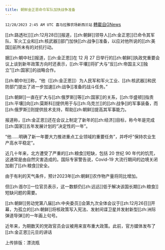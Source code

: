 ```yaml
---
title: 朝鲜金正恩命令军队加快战争准备
---
```

`12/28/2023 2:45 AM UTC 喜马拉雅农场新西兰站` [轉載自GNews](https://gnews.org/articles/2158879)

[[zh:路透社]][[zh:12月28日]]报道，[[zh:朝鲜]]领导人[[zh:金正恩]]已命令其军队、军火工业和[[zh:核武器]]部门加快[[zh:战争]]准备，以应对他所说的[[zh:美国]]前所未有的对抗行动。

据[[zh:朝中社]]报道，[[zh:金正恩]]在 12 月 27 日举行的[[zh:朝鲜]]执政党重要会议上谈到新年政策方向时还表示，[[zh:平壤]]将扩大与“反[[zh:帝国主义]]独立”[[zh:国家]]的战略合作。

[[zh:朝中社]]称，“他（[[zh:金正恩]]）为人民军和军火工业、[[zh:核武器]]和民防部门提出了进一步加速[[zh:战争]]准备的战斗任务。”

[[zh:朝鲜]]一直在扩大与[[zh:俄罗斯]]等[[zh:国家]]的关系，[[zh:华盛顿]]指责[[zh:平壤]]向[[zh:莫斯科]]提供用于与[[zh:乌克兰]]的[[zh:战争]]的军事装备，而[[zh:俄罗斯]]则提供技术支持，帮助[[zh:朝鲜]]提高其军事能力。

报道称，[[zh:金正恩]]还在会议上制定了新年的[[zh:经济]]目标，称今年是完成[[zh:国家]]五年发展计划的“决定性的一年”。

“他……明确了新一年要大力推进重点工业领域的重要任务”，并呼吁“保持农业生产高水平稳定”。

近几十年来，北方遭受了严重的[[zh:粮食]]短缺，包括 20 世纪 90 年代的饥荒，这通常是由自然灾害造成的。国际专家警告说，Covid-19 大流行期间的边境关闭加剧了[[zh:粮食]]安全。

由于有利的天气条件，预计2023年[[zh:朝鲜]]农作物产量将同比增加。

但[[zh:首尔]]一位官员表示，这一数额仍[[zh:远远]]低于解决该国长期[[zh:粮食]]短缺问题的需要。

[[zh:朝鲜]]劳动党第八届[[zh:中央委员]]会第九次全体会议于[[zh:12月26日]]开幕，为孤立的[[zh:朝鲜]]将核政策写入宪法、发射间谍卫星并发射新型[[zh:洲际弹道导弹]]的一年画上句号。

近年来，为期数天的党政官员会议被用来宣布重大政策。此前，官方媒体发布了[[zh:金正恩]]元旦的讲话

上传排版：漂流瓶
